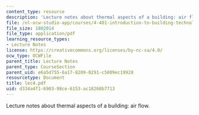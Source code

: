 ```yaml
---
content_type: resource
description: 'Lecture notes about thermal aspects of a building: air flow.'
file: /ol-ocw-studio-app/courses/4-401-introduction-to-building-technology-spring-2006/d334a4f1690398ce6153ac18260b7713_lec4.pdf
file_size: 1802014
file_type: application/pdf
learning_resource_types:
- Lecture Notes
license: https://creativecommons.org/licenses/by-nc-sa/4.0/
ocw_type: OCWFile
parent_title: Lecture Notes
parent_type: CourseSection
parent_uid: e6a5d755-6a17-8209-0291-c5009ec19928
resourcetype: Document
title: lec4.pdf
uid: d334a4f1-6903-98ce-6153-ac18260b7713
---
```

Lecture notes about thermal aspects of a building: air flow.